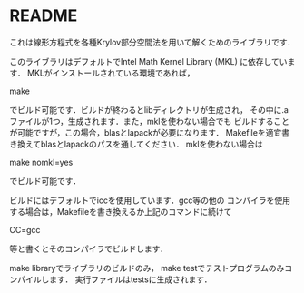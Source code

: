 # README #

これは線形方程式を各種Krylov部分空間法を用いて解くためのライブラリです．

このライブラリはデフォルトでIntel Math Kernel Library (MKL) に依存しています．
MKLがインストールされている環境であれば，

make

でビルド可能です．ビルドが終わるとlibディレクトリが生成され，
その中に.aファイルが1つ，生成されます．また，mklを使わない場合でも
ビルドすることが可能ですが，この場合，blasとlapackが必要になります．
Makefileを適宜書き換えてblasとlapackのパスを通してください．
mklを使わない場合は

make nomkl=yes

でビルド可能です．

ビルドにはデフォルトでiccを使用しています．gcc等の他の
コンパイラを使用する場合は，Makefileを書き換えるか上記のコマンドに続けて

CC=gcc

等と書くとそのコンパイラでビルドします．

make libraryでライブラリのビルドのみ，
make testでテストプログラムのみコンパイルします．
実行ファイルはtestsに生成されます．